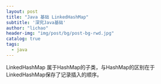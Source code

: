```yaml
---
layout: post
title: "Java 基础 LinkedHashMap"
subtitle: '深究Java基础'
author: "lichao"
header-img: "img/post/bg/post-bg-rwd.jpg"
catalog: true
tags:
  - java 
---
```


LinkedHashMap 属于HashMap的子类，与HashMap的区别在于LinkedHashMap保存了记录插入的顺序。
